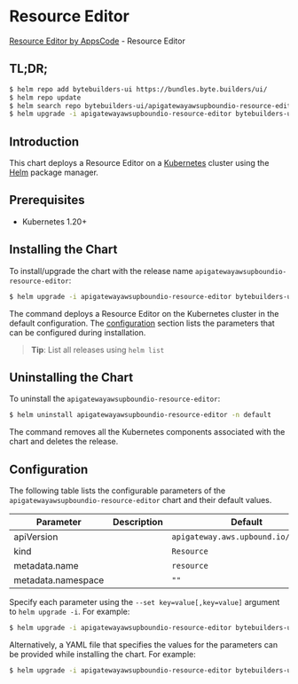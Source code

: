 # Resource Editor

[Resource Editor by AppsCode](https://byte.builders) - Resource Editor

## TL;DR;

```bash
$ helm repo add bytebuilders-ui https://bundles.byte.builders/ui/
$ helm repo update
$ helm search repo bytebuilders-ui/apigatewayawsupboundio-resource-editor --version=v0.4.18
$ helm upgrade -i apigatewayawsupboundio-resource-editor bytebuilders-ui/apigatewayawsupboundio-resource-editor -n default --create-namespace --version=v0.4.18
```

## Introduction

This chart deploys a Resource Editor on a [Kubernetes](http://kubernetes.io) cluster using the [Helm](https://helm.sh) package manager.

## Prerequisites

- Kubernetes 1.20+

## Installing the Chart

To install/upgrade the chart with the release name `apigatewayawsupboundio-resource-editor`:

```bash
$ helm upgrade -i apigatewayawsupboundio-resource-editor bytebuilders-ui/apigatewayawsupboundio-resource-editor -n default --create-namespace --version=v0.4.18
```

The command deploys a Resource Editor on the Kubernetes cluster in the default configuration. The [configuration](#configuration) section lists the parameters that can be configured during installation.

> **Tip**: List all releases using `helm list`

## Uninstalling the Chart

To uninstall the `apigatewayawsupboundio-resource-editor`:

```bash
$ helm uninstall apigatewayawsupboundio-resource-editor -n default
```

The command removes all the Kubernetes components associated with the chart and deletes the release.

## Configuration

The following table lists the configurable parameters of the `apigatewayawsupboundio-resource-editor` chart and their default values.

|     Parameter      | Description |                    Default                     |
|--------------------|-------------|------------------------------------------------|
| apiVersion         |             | <code>apigateway.aws.upbound.io/v1beta1</code> |
| kind               |             | <code>Resource</code>                          |
| metadata.name      |             | <code>resource</code>                          |
| metadata.namespace |             | <code>""</code>                                |


Specify each parameter using the `--set key=value[,key=value]` argument to `helm upgrade -i`. For example:

```bash
$ helm upgrade -i apigatewayawsupboundio-resource-editor bytebuilders-ui/apigatewayawsupboundio-resource-editor -n default --create-namespace --version=v0.4.18 --set apiVersion=apigateway.aws.upbound.io/v1beta1
```

Alternatively, a YAML file that specifies the values for the parameters can be provided while
installing the chart. For example:

```bash
$ helm upgrade -i apigatewayawsupboundio-resource-editor bytebuilders-ui/apigatewayawsupboundio-resource-editor -n default --create-namespace --version=v0.4.18 --values values.yaml
```
